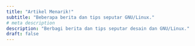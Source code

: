 ```yaml
---
title: "Artikel Menarik!"
subtitle: "Beberapa berita dan tips seputar GNU/Linux."
# meta description
description: "Berbagi berita dan tips seputar desain dan GNU/Linux."
draft: false
---
```

